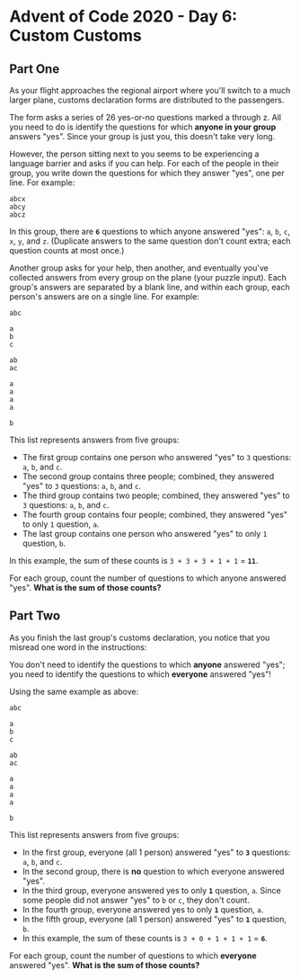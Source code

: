 # Advent of Code 2020 - Day 6: Custom Customs

## Part One

As your flight approaches the regional airport where you'll switch to a much
larger plane, customs declaration forms are distributed to the passengers.

The form asks a series of 26 yes-or-no questions marked a through z. All you
need to do is identify the questions for which **anyone in your group**
answers "yes". Since your group is just you, this doesn't take very long.

However, the person sitting next to you seems to be experiencing a language
barrier and asks if you can help. For each of the people in their group, you
write down the questions for which they answer "yes", one per line. For example:

```
abcx
abcy
abcz
```

In this group, there are **`6`** questions to which anyone answered "yes": `a`,
`b`, `c`, `x`, `y`, and `z`. (Duplicate answers to the same question don't count
extra; each question counts at most once.)

Another group asks for your help, then another, and eventually you've collected
answers from every group on the plane (your puzzle input). Each group's answers
are separated by a blank line, and within each group, each person's answers are
on a single line. For example:

```
abc

a
b
c

ab
ac

a
a
a
a

b
```

This list represents answers from five groups:

- The first group contains one person who answered "yes" to `3` questions: 
  `a`, `b`, and `c`.
- The second group contains three people; combined, they answered "yes" to
  `3` questions: `a`, `b`, and `c`.
- The third group contains two people; combined, they answered "yes" to `3`
  questions: `a`, `b`, and `c`.
- The fourth group contains four people; combined, they answered "yes" to
  only `1` question, `a`.
- The last group contains one person who answered "yes" to only `1`
  question, `b`.

In this example, the sum of these counts is `3 + 3 + 3 + 1 + 1` = **`11`**.

For each group, count the number of questions to which anyone answered "yes".
**What is the sum of those counts?**

## Part Two

As you finish the last group's customs declaration, you notice that you misread
one word in the instructions:

You don't need to identify the questions to which **anyone** answered "yes"; you
need to identify the questions to which **everyone** answered "yes"!

Using the same example as above:

```
abc

a
b
c

ab
ac

a
a
a
a

b
```

This list represents answers from five groups:

- In the first group, everyone (all 1 person) answered "yes" to **`3`**
  questions: `a`, `b`, and `c`.
- In the second group, there is **no** question to which everyone answered
  "yes".
- In the third group, everyone answered yes to only **`1`** question, `a`.
  Since some people did not answer "yes" to `b` or `c`, they don't count.
- In the fourth group, everyone answered yes to only **`1`** question, `a`.
- In the fifth group, everyone (all 1 person) answered "yes" to **`1`**
  question, `b`.
- In this example, the sum of these counts is `3 + 0 + 1 + 1 + 1` = **`6`**.

For each group, count the number of questions to which **everyone** answered
"yes". **What is the sum of those counts?**

